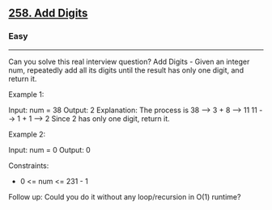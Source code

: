 <h2><a href="https://leetcode.com/problems/add-digits/">258. Add Digits</a></h2><h3>Easy</h3><hr>Can you solve this real interview question? Add Digits - Given an integer num, repeatedly add all its digits until the result has only one digit, and return it.



Example 1:

Input: num = 38
Output: 2
Explanation: The process is
38 --> 3 + 8 --> 11
11 --> 1 + 1 --> 2
Since 2 has only one digit, return it.

Example 2:

Input: num = 0
Output: 0



Constraints:

- 0 <= num <= 231 - 1



Follow up: Could you do it without any loop/recursion in O(1) runtime?
